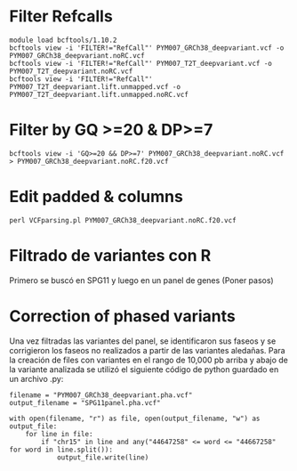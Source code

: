 # Filter Refcalls 
```
module load bcftools/1.10.2
bcftools view -i 'FILTER!="RefCall"' PYM007_GRCh38_deepvariant.vcf -o PYM007_GRCh38_deepvariant.noRC.vcf
bcftools view -i 'FILTER!="RefCall"' PYM007_T2T_deepvariant.vcf -o PYM007_T2T_deepvariant.noRC.vcf
bcftools view -i 'FILTER!="RefCall"' PYM007_T2T_deepvariant.lift.unmapped.vcf -o PYM007_T2T_deepvariant.lift.unmapped.noRC.vcf
```
# Filter by GQ >=20 & DP>=7  
```
bcftools view -i 'GQ>=20 && DP>=7' PYM007_GRCh38_deepvariant.noRC.vcf > PYM007_GRCh38_deepvariant.noRC.f20.vcf
```
# Edit padded & columns
```
perl VCFparsing.pl PYM007_GRCh38_deepvariant.noRC.f20.vcf
```
# Filtrado de variantes con R 
Primero se buscó en SPG11 y luego en un panel de genes (Poner pasos) 

# Correction of phased variants 
Una vez filtradas las variantes del panel, se identificaron sus faseos y se corrigieron los faseos no realizados a partir de las variantes aledañas. Para la creación de files con variantes en el rango de 10,000 pb arriba y abajo de la variante analizada se utilizó el siguiente código de python guardado en un archivo .py: 
```
filename = "PYM007_GRCh38_deepvariant.pha.vcf"
output_filename = "SPG11panel.pha.vcf"

with open(filename, "r") as file, open(output_filename, "w") as output_file:
    for line in file:
        if "chr15" in line and any("44647258" <= word <= "44667258" for word in line.split()):
            output_file.write(line)
```

